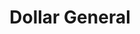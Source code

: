 ---
title: "Dollar General"
url: /petersburg/dollar-general-south-crater-road/
shop: variety store
---